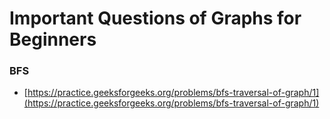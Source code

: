 # Important Questions of Graphs for Beginners
### BFS
- [https://practice.geeksforgeeks.org/problems/bfs-traversal-of-graph/1](https://practice.geeksforgeeks.org/problems/bfs-traversal-of-graph/1)